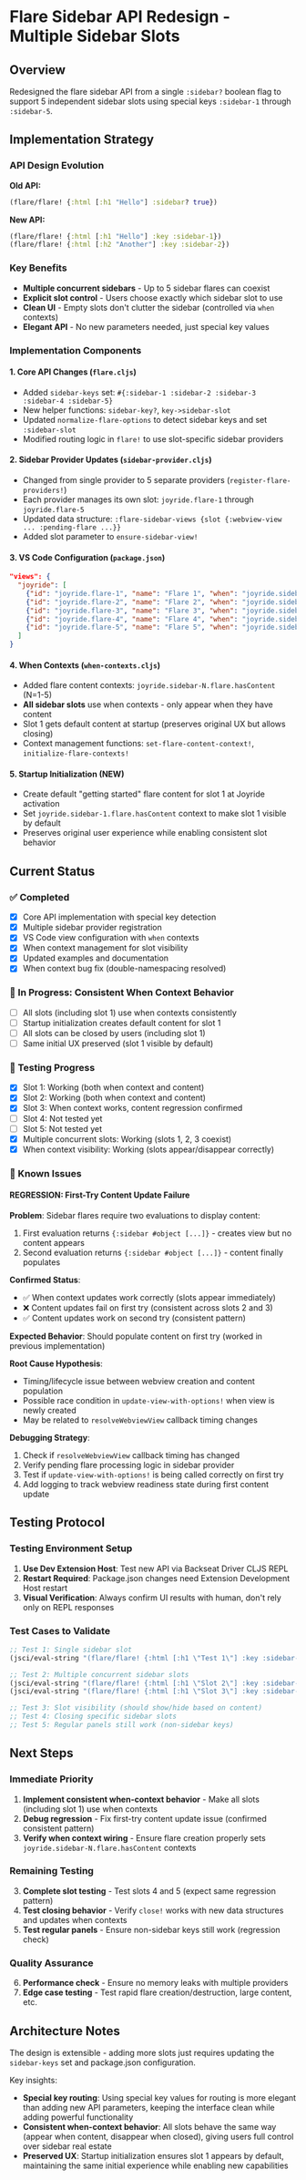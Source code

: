 # Flare Sidebar API Redesign - Multiple Sidebar Slots

## Overview

Redesigned the flare sidebar API from a single `:sidebar?` boolean flag to support 5 independent sidebar slots using special keys `:sidebar-1` through `:sidebar-5`.

## Implementation Strategy

### API Design Evolution
**Old API:**
```clojure
(flare/flare! {:html [:h1 "Hello"] :sidebar? true})
```

**New API:**
```clojure
(flare/flare! {:html [:h1 "Hello"] :key :sidebar-1})
(flare/flare! {:html [:h2 "Another"] :key :sidebar-2})
```

### Key Benefits
- **Multiple concurrent sidebars** - Up to 5 sidebar flares can coexist
- **Explicit slot control** - Users choose exactly which sidebar slot to use
- **Clean UI** - Empty slots don't clutter the sidebar (controlled via `when` contexts)
- **Elegant API** - No new parameters needed, just special key values

### Implementation Components

#### 1. Core API Changes (`flare.cljs`)
- Added `sidebar-keys` set: `#{:sidebar-1 :sidebar-2 :sidebar-3 :sidebar-4 :sidebar-5}`
- New helper functions: `sidebar-key?`, `key->sidebar-slot`
- Updated `normalize-flare-options` to detect sidebar keys and set `:sidebar-slot`
- Modified routing logic in `flare!` to use slot-specific sidebar providers

#### 2. Sidebar Provider Updates (`sidebar-provider.cljs`)
- Changed from single provider to 5 separate providers (`register-flare-providers!`)
- Each provider manages its own slot: `joyride.flare-1` through `joyride.flare-5`
- Updated data structure: `:flare-sidebar-views {slot {:webview-view ... :pending-flare ...}}`
- Added slot parameter to `ensure-sidebar-view!`

#### 3. VS Code Configuration (`package.json`)
```json
"views": {
  "joyride": [
    {"id": "joyride.flare-1", "name": "Flare 1", "when": "joyride.sidebar-1.flare.hasContent"},
    {"id": "joyride.flare-2", "name": "Flare 2", "when": "joyride.sidebar-2.flare.hasContent"},
    {"id": "joyride.flare-3", "name": "Flare 3", "when": "joyride.sidebar-3.flare.hasContent"},
    {"id": "joyride.flare-4", "name": "Flare 4", "when": "joyride.sidebar-4.flare.hasContent"},
    {"id": "joyride.flare-5", "name": "Flare 5", "when": "joyride.sidebar-5.flare.hasContent"}
  ]
}
```

#### 4. When Contexts (`when-contexts.cljs`)
- Added flare content contexts: `joyride.sidebar-N.flare.hasContent` (N=1-5)
- **All sidebar slots** use when contexts - only appear when they have content
- Slot 1 gets default content at startup (preserves original UX but allows closing)
- Context management functions: `set-flare-content-context!`, `initialize-flare-contexts!`

#### 5. Startup Initialization (NEW)
- Create default "getting started" flare content for slot 1 at Joyride activation
- Set `joyride.sidebar-1.flare.hasContent` context to make slot 1 visible by default
- Preserves original user experience while enabling consistent slot behavior

## Current Status

### ✅ Completed
- [x] Core API implementation with special key detection
- [x] Multiple sidebar provider registration
- [x] VS Code view configuration with `when` contexts
- [x] When context management for slot visibility
- [x] Updated examples and documentation
- [x] When context bug fix (double-namespacing resolved)

### 🔄 In Progress: Consistent When Context Behavior
- [ ] All slots (including slot 1) use when contexts consistently
- [ ] Startup initialization creates default content for slot 1
- [ ] All slots can be closed by users (including slot 1)
- [ ] Same initial UX preserved (slot 1 visible by default)

### 🧪 Testing Progress
- [x] Slot 1: Working (both when context and content)
- [x] Slot 2: Working (both when context and content)
- [x] Slot 3: When context works, content regression confirmed
- [ ] Slot 4: Not tested yet
- [ ] Slot 5: Not tested yet
- [x] Multiple concurrent slots: Working (slots 1, 2, 3 coexist)
- [x] When context visibility: Working (slots appear/disappear correctly)

### 🐛 Known Issues

#### REGRESSION: First-Try Content Update Failure
**Problem**: Sidebar flares require two evaluations to display content:
1. First evaluation returns `{:sidebar #object [...]}` - creates view but no content appears
2. Second evaluation returns `{:sidebar #object [...]}` - content finally populates

**Confirmed Status**:
- ✅ When context updates work correctly (slots appear immediately)
- ❌ Content updates fail on first try (consistent across slots 2 and 3)
- ✅ Content updates work on second try (consistent pattern)

**Expected Behavior**: Should populate content on first try (worked in previous implementation)

**Root Cause Hypothesis**:
- Timing/lifecycle issue between webview creation and content population
- Possible race condition in `update-view-with-options!` when view is newly created
- May be related to `resolveWebviewView` callback timing changes

**Debugging Strategy**:
1. Check if `resolveWebviewView` callback timing has changed
2. Verify pending flare processing logic in sidebar provider
3. Test if `update-view-with-options!` is being called correctly on first try
4. Add logging to track webview readiness state during first content update

## Testing Protocol

### Testing Environment Setup
1. **Use Dev Extension Host**: Test new API via Backseat Driver CLJS REPL
2. **Restart Required**: Package.json changes need Extension Development Host restart
3. **Visual Verification**: Always confirm UI results with human, don't rely only on REPL responses

### Test Cases to Validate
```clojure
;; Test 1: Single sidebar slot
(jsci/eval-string "(flare/flare! {:html [:h1 \"Test 1\"] :key :sidebar-1})")

;; Test 2: Multiple concurrent sidebar slots
(jsci/eval-string "(flare/flare! {:html [:h1 \"Slot 2\"] :key :sidebar-2})")
(jsci/eval-string "(flare/flare! {:html [:h1 \"Slot 3\"] :key :sidebar-3})")

;; Test 3: Slot visibility (should show/hide based on content)
;; Test 4: Closing specific sidebar slots
;; Test 5: Regular panels still work (non-sidebar keys)
```

## Next Steps

### Immediate Priority
1. **Implement consistent when-context behavior** - Make all slots (including slot 1) use when contexts
2. **Debug regression** - Fix first-try content update issue (confirmed consistent pattern)
3. **Verify when context wiring** - Ensure flare creation properly sets `joyride.sidebar-N.flare.hasContent` contexts

### Remaining Testing
3. **Complete slot testing** - Test slots 4 and 5 (expect same regression pattern)
4. **Test closing behavior** - Verify `close!` works with new data structures and updates when contexts
5. **Test regular panels** - Ensure non-sidebar keys still work (regression check)

### Quality Assurance
6. **Performance check** - Ensure no memory leaks with multiple providers
7. **Edge case testing** - Test rapid flare creation/destruction, large content, etc.

## Architecture Notes

The design is extensible - adding more slots just requires updating the `sidebar-keys` set and package.json configuration.

Key insights:
- **Special key routing**: Using special key values for routing is more elegant than adding new API parameters, keeping the interface clean while adding powerful functionality
- **Consistent when-context behavior**: All slots behave the same way (appear when content, disappear when closed), giving users full control over sidebar real estate
- **Preserved UX**: Startup initialization ensures slot 1 appears by default, maintaining the same initial experience while enabling new capabilities